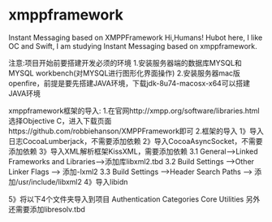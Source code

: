 # xmppframework
Instant Messaging based on XMPPFramework
Hi,Humans!
Hubot here, I like OC and Swift, I am studying Instant Messaging based on xmppframework.

注意:项目开始前要搭建开发必须的环境
1.安装服务器端的数据库MYSQL和MYSQL workbench(对MYSQL进行图形化界面操作)
2.安装服务器mac版openfire，前提是要先搭建JAVA环境，下载jdk-8u74-macosx-x64可以搭建JAVA环境


xmppframework框架的导入:
1.在官网http://xmpp.org/software/libraries.html选择Objective C，进入下载页面https://github.com/robbiehanson/XMPPFramework即可
2.框架的导入
1》导入日志CocoaLumberjack，不需要添加依赖
2》导入CocoaAsyncSocket，不需要添加依赖
3》导入XML解析框架KissXML，需要添加依赖
3.1 General——>Linked Frameworks and Libraries——>添加库libxml2.tbd
3.2 Build Settings ——>Other Linker Flags ——> 添加-lxml2
3.3 Build Settings ——>Header Search Paths ——> 添加/usr/include/libxml2
4》导入libidn

5》将以下4个文件夹导入到项目
Authentication
Categories
Core
Utilities
另外还需要添加libresolv.tbd


